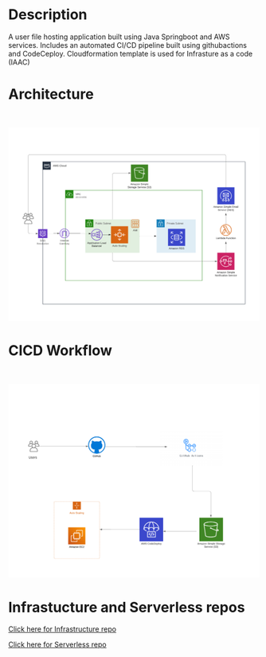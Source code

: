 # Description
A user file hosting application built using Java Springboot and AWS services. Includes an automated CI/CD pipeline built using githubactions and CodeCeploy. Cloudformation template is used for Infrasture as a code (IAAC)

# Architecture

<br/>

![image](https://github.com/SaiChandGhanta/1-user-file-hosting-webapp/blob/main/user%20files%20hosting.png)
<br/>

# CICD Workflow

<br/>

![image](https://github.com/SaiChandGhanta/1-user-file-hosting-webapp/blob/main/CICD.png)
<br/>

# Infrastucture and Serverless repos

[Click here for Infrastructure repo](https://github.com/SaiChandGhanta/2-user-file-hosting-infrastructure)

[Click here for Serverless repo](https://github.com/SaiChandGhanta/3-user-file-hosting-serverless)




